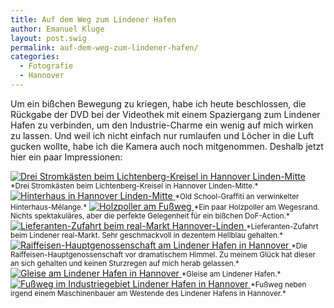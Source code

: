 ```yaml
---
title: Auf dem Weg zum Lindener Hafen
author: Emanuel Kluge
layout: post.swig
permalink: auf-dem-weg-zum-lindener-hafen/
categories:
  - Fotografie
  - Hannover
---
```


Um ein bißchen Bewegung zu kriegen, habe ich heute beschlossen, die Rückgabe der DVD bei der Videothek mit einem Spaziergang zum Lindener Hafen zu verbinden, um den Industrie-Charme ein wenig auf mich wirken zu lassen. Und weil ich nicht einfach nur rumlaufen und Löcher in die Luft gucken wollte, habe ich die Kamera auch noch mitgenommen. Deshalb jetzt hier ein paar Impressionen:

<a href="/wp-content/uploads/2009/08/drei-stromkaesten-in-hannover-linden.jpg" rel="lightbox">
  <noscript data-src="/wp-content/uploads/2009/08/drei-stromkaesten-in-hannover-linden-480x319.jpg" data-alt="Drei Stromkästen beim Lichtenberg-Kreisel in Hannover Linden-Mitte">
<img src="/wp-content/uploads/2009/08/drei-stromkaesten-in-hannover-linden-480x319.jpg" alt="Drei Stromkästen beim Lichtenberg-Kreisel in Hannover Linden-Mitte">
</noscript>
</a>  
<small>*Drei Stromkästen beim Lichtenberg-Kreisel in Hannover Linden-Mitte.*</small>

<a href="/wp-content/uploads/2009/08/hinterhaus-in-hannover-linden.jpg" rel="lightbox">
  <noscript data-src="/wp-content/uploads/2009/08/hinterhaus-in-hannover-linden-480x318.jpg" data-alt="Hinterhaus in Hannover Linden-Mitte">
<img src="/wp-content/uploads/2009/08/hinterhaus-in-hannover-linden-480x318.jpg" alt="Hinterhaus in Hannover Linden-Mitte">
</noscript>
</a>  
<small>*Old School-Graffiti an verwinkelter Hinterhaus-Mélange.*</small>

<a href="/wp-content/uploads/2009/08/holzpoller-am-fussweg.jpg" rel="lightbox">
  <noscript data-src="/wp-content/uploads/2009/08/holzpoller-am-fussweg-480x319.jpg" data-alt="Holzpoller am Fußweg">
<img src="/wp-content/uploads/2009/08/holzpoller-am-fussweg-480x319.jpg" alt="Holzpoller am Fußweg">
</noscript>
</a>  
<small>*Ein paar Holzpoller am Wegesrand. Nichts spektakuläres, aber die perfekte Gelegenheit für ein bißchen DoF-Action.*</small>

<a href="/wp-content/uploads/2009/08/lieferanten-zufahrt-beim-real-markt-hannover-linden.jpg" rel="lightbox">
  <noscript data-src="/wp-content/uploads/2009/08/lieferanten-zufahrt-beim-real-markt-hannover-linden-480x319.jpg" data-alt="Lieferanten-Zufahrt beim real-Markt Hannover-Linden">
<img src="/wp-content/uploads/2009/08/lieferanten-zufahrt-beim-real-markt-hannover-linden-480x319.jpg" alt="Lieferanten-Zufahrt beim real-Markt Hannover-Linden">
</noscript>
</a>  
<small>*Lieferanten-Zufahrt beim Lindener real-Markt. Sehr geschmackvoll in dezentem Hellblau gehalten.*</small>

<a href="/wp-content/uploads/2009/08/raiffeisen-hauptgenossenschaft-am-lindener-hafen-in-hannover.jpg" rel="lightbox">
  <noscript data-src="/wp-content/uploads/2009/08/raiffeisen-hauptgenossenschaft-am-lindener-hafen-in-hannover-480x319.jpg" data-alt="Raiffeisen-Hauptgenossenschaft am Lindener Hafen in Hannover">
<img src="/wp-content/uploads/2009/08/raiffeisen-hauptgenossenschaft-am-lindener-hafen-in-hannover-480x319.jpg" alt="Raiffeisen-Hauptgenossenschaft am Lindener Hafen in Hannover">
</noscript>
</a>  
<small>*Die Raiffeisen-Hauptgenossenschaft vor dramatischem Himmel. Zu meinem Glück hat dieser an sich gehalten und keinen Sturzregen auf mich herab gelassen.*</small>

<a href="/wp-content/uploads/2009/08/gleise-am-lindener-hafen-in-hannover.jpg" rel="lightbox">
  <noscript data-src="/wp-content/uploads/2009/08/gleise-am-lindener-hafen-in-hannover-480x319.jpg" data-alt="Gleise am Lindener Hafen in Hannover">
<img src="/wp-content/uploads/2009/08/gleise-am-lindener-hafen-in-hannover-480x319.jpg" alt="Gleise am Lindener Hafen in Hannover">
</noscript>
</a>  
<small>*Gleise am Lindener Hafen.*</small>

<a href="/wp-content/uploads/2009/08/fussweg-im-industriegebiet-lindener-hafen-in-hannover.jpg" rel="lightbox">
  <noscript data-src="/wp-content/uploads/2009/08/fussweg-im-industriegebiet-lindener-hafen-in-hannover-480x319.jpg" data-alt="Fußweg im Industriegebiet Lindener Hafen in Hannover">
<img src="/wp-content/uploads/2009/08/fussweg-im-industriegebiet-lindener-hafen-in-hannover-480x319.jpg" alt="Fußweg im Industriegebiet Lindener Hafen in Hannover">
</noscript>
</a>  
<small>*Fußweg neben irgend einem Maschinenbauer am Westende des Lindener Hafens in Hannover.*</small>
